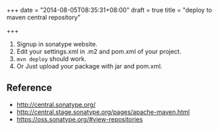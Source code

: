 +++
date = "2014-08-05T08:35:31+08:00"
draft = true
title = "deploy to maven central repository"

+++



1. Signup in sonatype website.
2. Edit your settings.xml in .m2 and pom.xml of your project.
3. `mvn deploy` should work.
4. Or Just upload your package with jar and pom.xml.

## Reference

* <http://central.sonatype.org/>
* <http://central.stage.sonatype.org/pages/apache-maven.html>
* <https://oss.sonatype.org/#view-repositories>